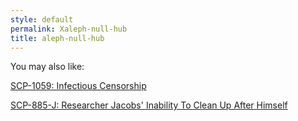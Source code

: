 ```yaml
---
style: default
permalink: Xaleph-null-hub
title: aleph-null-hub
---
```

You may also like:

[SCP-1059: Infectious Censorship](http://scp-wiki.net/scp-1059)

[SCP-885-J: Researcher Jacobs' Inability To Clean Up After Himself](http://scp-wiki.net/scp-885-j)
